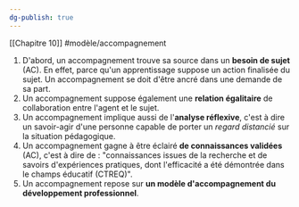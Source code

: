 ```yaml
---
dg-publish: true
---
```


[[Chapitre 10]]
#modèle/accompagnement 
1. D'abord, un accompagnement trouve sa source dans un **besoin de sujet** (AC). En effet, parce qu'un apprentissage suppose un action finalisée du sujet. Un accompagnement se doit d'être ancré dans une demande de sa part.
2. Un accompagnement suppose également une **relation égalitaire** de collaboration entre l'agent et le sujet.
3. Un accompagnement implique aussi de l'**analyse réflexive**, c'est à dire un savoir-agir d'une personne capable de porter un *regard distancié* sur la situation pédagogique.
4. Un accompagnement gagne à être éclairé **de connaissances validées** (AC), c'est à dire de : "connaissances issues de la recherche et de savoirs d'expériences pratiques, dont l'efficacité a été démontrée dans le champs éducatif (CTREQ)".
5. Un accompagnement repose sur **un modèle d'accompagnement du développement professionnel**.

